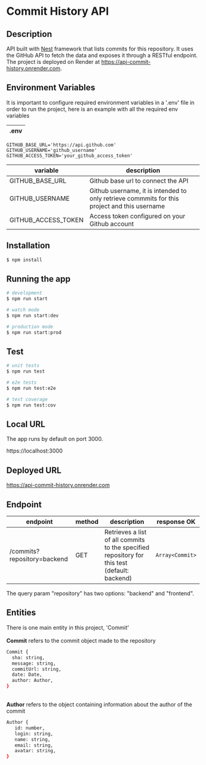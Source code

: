 # Commit History API

## Description

API built with [Nest](https://github.com/nestjs/nest) framework that lists commits for this repository.
It uses the GitHub API to fetch the data and exposes it through a RESTful endpoint. The project is deployed on Render at https://api-commit-history.onrender.com.

## Environment Variables

It is important to configure required environment variables in a '.env' file in order to run the project,
here is an example with all the required env variables

| **.env** |
| --- | 
```
GITHUB_BASE_URL='https://api.github.com'
GITHUB_USERNAME='github_username'
GITHUB_ACCESS_TOKEN='your_github_access_token'

```

| variable | description |
| --- | --- | 
| GITHUB_BASE_URL | Github base url to connect the API |
| GITHUB_USERNAME | Github username, it is intended to only retrieve commmits for this project and this username |
| GITHUB_ACCESS_TOKEN | Access token configured on your Github account |



## Installation

```bash
$ npm install
```

## Running the app

```bash
# development
$ npm run start

# watch mode
$ npm run start:dev

# production mode
$ npm run start:prod
```

## Test

```bash
# unit tests
$ npm run test

# e2e tests
$ npm run test:e2e

# test coverage
$ npm run test:cov
```

## Local URL
The app runs by default on port 3000.

https://localhost:3000

## Deployed URL

https://api-commit-history.onrender.com


## Endpoint

| endpoint | method | description| response OK|
| --- | --- | --- | --- |
| /commits?repository=backend | GET | Retrieves a list of all commits to the specified repository for this test (default: backend) | ``` Array<Commit> ```


The query param "repository" has two options: "backend" and "frontend".

## Entities
There is one main entity in this project, 'Commit'
 \
 \
**Commit** refers to the commit object made to the repository
```bash
Commit {
  sha: string,
  message: string,
  commitUrl: string,
  date: Date,
  author: Author,
}
```
 \
 **Author** refers to the object containing information about the author of the commit
 
 ```bash
Author {
	id: number,
	login: string,
	name: string,
	email: string,
	avatar: string,
}
```